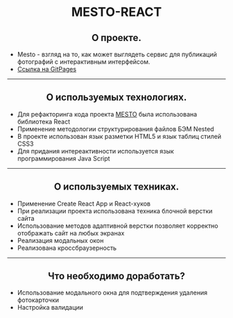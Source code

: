 # <center>MESTO-REACT

 ## <center>О проекте.

 - Mesto - взгляд на то, как может выглядеть сервис для публикаций фотографий с интерактивным интерфейсом.
 - [Ссылка на GitPages](https://aveindominusnox.github.io/mesto-react/)
___
 ## <center>О используемых технологиях.
 - Для рефакторинга кода проекта [MESTO](https://aveindominusnox.github.io/mesto/) была использована библиотека    React 
 - Применение методологии структурирования файлов БЭМ Nested
 - В проекте использован язык разметки HTML5 и язык таблиц стилей CSS3
 - Для придания интереактивности используется язык программирования Java Script

___
## <center>О используемых техниках.
 
 - Применение Create React App и React-хуков 
 - При реализации проекта использована техника блочной верстки сайта
 - Использование методов адаптивной верстки позволяет корректно отображать сайт на любых экранах
 - Реализация модальных окон
 - Реализована кроссбраузерность

 ___
## <center>Что необходимо доработать?

- Использование модального окна для подтверждения удаления фотокарточки
- Настройка валидации
